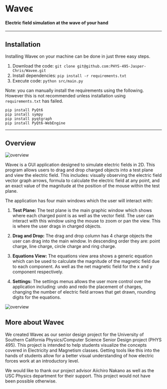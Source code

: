 # Waveϵ

#### Electric field simulation at the wave of your hand

---

## Installation

Installing Waveϵ on your machine can be done in just three easy steps.

1. Download the code: `git clone git@github.com:PHYS-495-Jasper-Chris/Wavee.git`
2. Install dependencies: `pip install -r requirements.txt`
3. Execute code: `python src/main.py`

Note: you can manually install the requirements using the following. However this is not recommended unless installation using `requirements.txt` has failed.

```
pip install PyQt6
pip install sympy
pip install pyqtgraph
pip install PyQt6-WebEngine
```

---

## Overview
![overview]("/overview1.png")

Waveϵ is a GUI application designed to simulate electric fields in 2D. This program allows users to drag and drop charged objects into a test plane and view the electric field. This includes: visually observing the electric field vector graph arrows, formula to calculate the electric field at any point, and an exact value of the magnitude at the position of the mouse within the test plane.

The application has four main windows which the user will interact with:

1. **Test Plane:** The test plane is the main graphic window which shows where each charged point is as well as the vector field. The user can interact with this window using the mouse to zoom or pan the view. This is where the user drags in charged objects.

2. **Drag and Drop:** The drag and drop column has 4 charge objects the user can drag into the main window. In descending order they are: point charge, line charge, circle charge and ring charge.

3. **Equations View:** The equations view area shows a generic equation which can be used to calculate the magnitude of the magnetic field due to each component. As well as the net magnetic field for the x and y component respectively.

4. **Settings:** The settings menus allows the user more control over the application including: undo and redo the placement of charges, changing the number of electric field arrows that get drawn, rounding digits for the equations.

![overview]("/overview2.png")

## More about Waveϵ

We created Waveϵ as our senior design project for the University of Southern California Physics/Computer Science Senior Design project (PHYS 495). This project is intended to help students visualize the concepts covered in Electricity and Magnetism classes. Getting tools like this into the hands of students allow for a better visual understanding of how electric forces work at an introductory level.

We would like to thank our project advisor Aiichiro Nakano as well as the USC Physics department for their support. This project would not have been possible otherwise.



